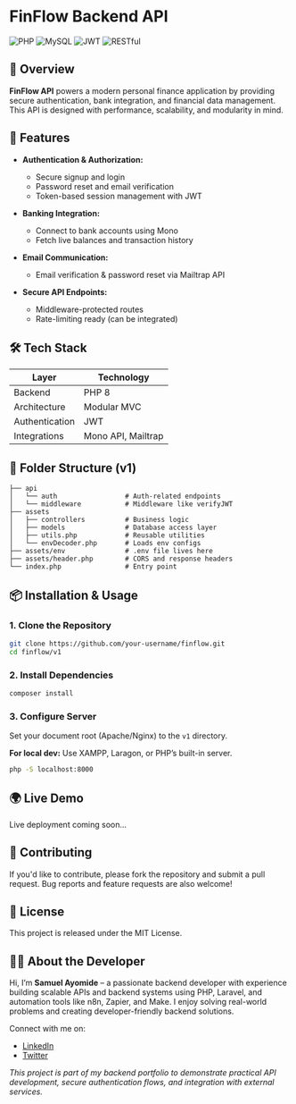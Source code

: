 # FinFlow Backend API

![PHP](https://img.shields.io/badge/php-%23777BB4.svg?style=for-the-badge\&logo=php\&logoColor=white)
![MySQL](https://img.shields.io/badge/mysql-%2300f.svg?style=for-the-badge\&logo=mysql\&logoColor=white)
![JWT](https://img.shields.io/badge/JWT-Authentication-yellowgreen?style=for-the-badge\&logo=jsonwebtokens\&logoColor=white)
![RESTful](https://img.shields.io/badge/API-RESTful-blue?style=for-the-badge)

## 🚀 Overview

**FinFlow API** powers a modern personal finance application by providing secure authentication, bank integration, and financial data management. This API is designed with performance, scalability, and modularity in mind.

## 🧩 Features

* **Authentication & Authorization:**

  * Secure signup and login
  * Password reset and email verification
  * Token-based session management with JWT

* **Banking Integration:**

  * Connect to bank accounts using Mono
  * Fetch live balances and transaction history

* **Email Communication:**

  * Email verification & password reset via Mailtrap API

* **Secure API Endpoints:**

  * Middleware-protected routes
  * Rate-limiting ready (can be integrated)

## 🛠 Tech Stack

| Layer          | Technology         |
| -------------- | ------------------ |
| Backend        | PHP 8              |
| Architecture   | Modular MVC        |
| Authentication | JWT                |
| Integrations   | Mono API, Mailtrap |

## 📂 Folder Structure (v1)

```
├── api
│   └── auth                 # Auth-related endpoints
│   └── middleware           # Middleware like verifyJWT
├── assets
│   ├── controllers          # Business logic
│   ├── models               # Database access layer
│   ├── utils.php            # Reusable utilities
│   └── envDecoder.php       # Loads env configs
├── assets/env               # .env file lives here
├── assets/header.php        # CORS and response headers
└── index.php                # Entry point
```

## 📦 Installation & Usage

### 1. Clone the Repository

```bash
git clone https://github.com/your-username/finflow.git
cd finflow/v1
```

### 2. Install Dependencies

```bash
composer install
```

### 3. Configure Server

Set your document root (Apache/Nginx) to the `v1` directory.

**For local dev:** Use XAMPP, Laragon, or PHP’s built-in server.

```bash
php -S localhost:8000
```

## 🌍 Live Demo

Live deployment coming soon...

## 🤝 Contributing

If you'd like to contribute, please fork the repository and submit a pull request. Bug reports and feature requests are also welcome!

## 📄 License

This project is released under the MIT License.


## 👨‍💻 About the Developer

Hi, I’m **Samuel Ayomide** – a passionate backend developer with experience building scalable APIs and backend systems using PHP, Laravel, and automation tools like n8n, Zapier, and Make. I enjoy solving real-world problems and creating developer-friendly backend solutions.

Connect with me on:

* [LinkedIn](https://linkedin.com/in/samuelayo0507)
* [Twitter](https://twitter.com/sam__ayo)



*This project is part of my backend portfolio to demonstrate practical API development, secure authentication flows, and integration with external services.*
